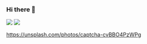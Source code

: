 ### Hi there 👋

<img src="https://raw.githubusercontent.com/leoly12/leoly12/markus-spiske-cvBBO4PzWPg-unsplash.jpg">


<img src="https://raw.githubusercontent.com/rzashakeri/beautifygithubprofile/master/cover-repo.jpg">

https://unsplash.com/photos/captcha-cvBBO4PzWPg

<!--
**leoly12/leoly12** is a ✨ _special_ ✨ repository because its `README.md` (this file) appears on your GitHub profile.

markus-spiske-cvBBO4PzWPg-unsplash.jpg

<img src="https://raw.githubusercontent.com/rzashakeri/beautifygithubprofile/master/cover-repo.jpg">

<img src="https://github.com/leoly12/leoly12/markus-spiske-cvBBO4PzWPg-unsplash.jpg">



Here are some ideas to get you started:

- 🔭 I’m currently working on ...
- 🌱 I’m currently learning ...
- 👯 I’m looking to collaborate on ...
- 🤔 I’m looking for help with ...
- 💬 Ask me about ...
- 📫 How to reach me: ...
- 😄 Pronouns: ...
- ⚡ Fun fact: ...
-->
